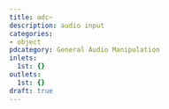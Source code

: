 ```yaml
---
title: adc~
description: audio input
categories:
- object
pdcategory: General Audio Manipulation
inlets:
  1st: {}
outlets:
  1st: {}
draft: true
---
```


